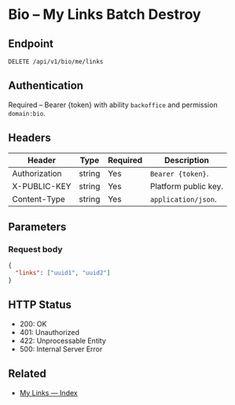 # Bio – My Links Batch Destroy

## Endpoint

```
DELETE /api/v1/bio/me/links
```

## Authentication

Required – Bearer {token} with ability `backoffice` and permission `domain:bio`.

## Headers

| Header           | Type   | Required | Description |
| ---------------- | ------ | -------- | ----------- |
| Authorization    | string | Yes      | `Bearer {token}`. |
| X-PUBLIC-KEY     | string | Yes      | Platform public key. |
| Content-Type     | string | Yes      | `application/json`. |

## Parameters

### Request body

```json
{
  "links": ["uuid1", "uuid2"]
}
```

## HTTP Status

- 200: OK
- 401: Unauthorized
- 422: Unprocessable Entity
- 500: Internal Server Error

## Related

- [My Links — Index](MyLinksIndex.md)
